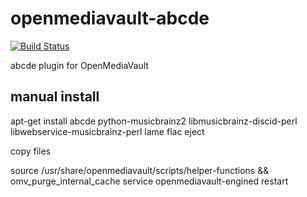 # openmediavault-abcde

[![Build Status](https://travis-ci.org/zvecr/openmediavault-abcde.svg?branch=master)](https://travis-ci.org/zvecr/openmediavault-abcde)

abcde plugin for OpenMediaVault

## manual install

apt-get install abcde python-musicbrainz2 libmusicbrainz-discid-perl libwebservice-musicbrainz-perl lame flac eject

copy files

source /usr/share/openmediavault/scripts/helper-functions && omv_purge_internal_cache
service openmediavault-engined restart
